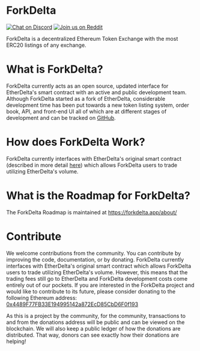 # ForkDelta
[![Chat on Discord](https://img.shields.io/badge/chat-on%20discord-7289da.svg)](https://discord.gg/MPvAfMa)
[![Join us on Reddit](https://img.shields.io/badge/reddit-ForkDelta-red.svg)](https://www.reddit.com/r/ForkDelta/)

ForkDelta is a decentralized Ethereum Token Exchange with the most ERC20 listings of any exchange.


# What is ForkDelta?
ForkDelta currently acts as an open source, updated interface for EtherDelta's smart contract with an active and public development team. Although ForkDelta started as a fork of EtherDelta, considerable development time has been put towards a new token listing system, order book, API, and front-end UI all of which are at different stages of development and can be tracked on [GitHub](https://github.com/forkdelta/). 


# How does ForkDelta Work?
ForkDelta currently interfaces with EtherDelta's original smart contract (described in more detail [here](https://www.reddit.com/r/EtherDelta/comments/6kdiyl/smart_contract_overview/)) which allows ForkDelta users to trade utilizing EtherDelta's volume.


# What is the Roadmap for ForkDelta?
The ForkDelta Roadmap is maintained at https://forkdelta.app/about/


# Contribute
We welcome contributions from the community. You can contribute by improving the code, documentation, or by donating. 
ForkDelta currently interfaces with EtherDelta's original smart contract which allows ForkDelta users to trade utilizing EtherDelta's volume. However, this means that the trading fees still go to EtherDelta and ForkDelta development costs come entirely out of our pockets. If you are interested in the ForkDelta project and would like to contribute to its future, please consider donating to the following Ethereum address: <a href="https://etherscan.io/address/0x4489F77FB33E194995142a872EcD85CbD6F0f193">0x4489F77FB33E194995142a872EcD85CbD6F0f193</a>

As this is a project by the community, for the community, transactions to and from the donations address will be public and can be viewed on the blockchain. We will also keep a public ledger of how the donations are distributed. That way, donors can see exactly how their donations are helping!
